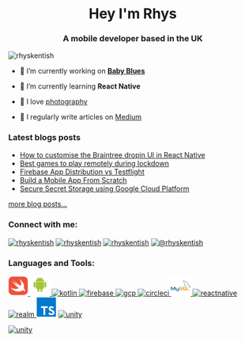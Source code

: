 <h1 align="center">Hey I'm Rhys</h1>
<h3 align="center">A mobile developer based in the UK</h3>

<p align="left"> <img src="https://komarev.com/ghpvc/?username=rhyskentish&label=Profile%20views&color=0e75b6&style=flat" alt="rhyskentish" /> </p>

- 🔭 I’m currently working on [**Baby Blues**](https://babyblues.app)

- 🌱 I’m currently learning **React Native**

- 📸 I love [photography](https://www.instagram.com/rhyskentish/)

- 📝 I regularly write articles on [Medium](https://rhyskentish.medium.com/)

### Latest blogs posts
<!-- BLOG-POST-LIST:START -->
- [How to customise the Braintree dropin UI in React Native](https://itnext.io/how-to-customise-the-braintree-dropin-ui-in-react-native-846364727dff?source=rss-ad14c8980ea8------2)
- [Best games to play remotely during lockdown](https://medium.com/@rhyskentish/best-games-to-play-remotely-during-lockdown-754413a01756?source=rss-ad14c8980ea8------2)
- [Firebase App Distribution vs Testflight](https://itnext.io/firebase-app-distribution-vs-testflight-16ade1f6d349?source=rss-ad14c8980ea8------2)
- [Build a Mobile App From Scratch](https://medium.com/swlh/build-a-mobile-app-from-scratch-e9623d373d11?source=rss-ad14c8980ea8------2)
- [Secure Secret Storage using Google Cloud Platform](https://medium.com/weekly-webtips/secure-secret-storage-using-google-cloud-platform-294ada483ea?source=rss-ad14c8980ea8------2)
<!-- BLOG-POST-LIST:END -->

[more blog posts...](https://rhyskentish.medium.com/)

<h3 align="left">Connect with me:</h3>
<p align="left">
<a href="https://twitter.com/rhyskentish" target="blank"><img align="center" src="https://cdn.jsdelivr.net/npm/simple-icons@3.0.1/icons/twitter.svg" alt="rhyskentish" height="30" width="40" /></a>
<a href="https://linkedin.com/in/rhyskentish" target="blank"><img align="center" src="https://cdn.jsdelivr.net/npm/simple-icons@3.0.1/icons/linkedin.svg" alt="rhyskentish" height="30" width="40" /></a>
<a href="https://instagram.com/rhyskentish" target="blank"><img align="center" src="https://cdn.jsdelivr.net/npm/simple-icons@3.0.1/icons/instagram.svg" alt="rhyskentish" height="30" width="40" /></a>
<a href="https://medium.com/@rhyskentish" target="blank"><img align="center" src="https://cdn.jsdelivr.net/npm/simple-icons@3.0.1/icons/medium.svg" alt="@rhyskentish" height="30" width="40" /></a>
</p>

<h3 align="left">Languages and Tools:</h3>
<p align="left"> <a href="https://developer.apple.com/swift/" target="_blank"> <img src="https://raw.githubusercontent.com/devicons/devicon/master/icons/swift/swift-original.svg" alt="swift" width="40" height="40"/> </a>
 <a href="https://developer.android.com" target="_blank"> <img src="https://raw.githubusercontent.com/devicons/devicon/master/icons/android/android-original-wordmark.svg" alt="android" width="40" height="40"/> </a>
<a href="https://kotlinlang.org" target="_blank"> <img src="https://www.vectorlogo.zone/logos/kotlinlang/kotlinlang-icon.svg" alt="kotlin" width="40" height="40"/> </a>
 <a href="https://firebase.google.com/" target="_blank"> <img src="https://www.vectorlogo.zone/logos/firebase/firebase-icon.svg" alt="firebase" width="40" height="40"/> </a>
 <a href="https://cloud.google.com" target="_blank"> <img src="https://www.vectorlogo.zone/logos/google_cloud/google_cloud-icon.svg" alt="gcp" width="40" height="40"/> </a>
 <a href="https://circleci.com" target="_blank"> <img src="https://www.vectorlogo.zone/logos/circleci/circleci-icon.svg" alt="circleci" width="40" height="40"/> </a>
 <a href="https://www.mysql.com/" target="_blank"> <img src="https://raw.githubusercontent.com/devicons/devicon/master/icons/mysql/mysql-original-wordmark.svg" alt="mysql" width="40" height="40"/> </a>
 <a href="https://reactnative.dev/" target="_blank"> <img src="https://reactnative.dev/img/header_logo.svg" alt="reactnative" width="40" height="40"/> </a>
 <a href="https://realm.io/" target="_blank"> <img src="https://raw.githubusercontent.com/bestofjs/bestofjs-webui/8665e8c267a0215f3159df28b33c365198101df5/public/logos/realm.svg" alt="realm" width="40" height="40"/> </a> <img src="https://raw.githubusercontent.com/devicons/devicon/master/icons/typescript/typescript-original.svg" alt="typescript" width="40" height="40"/> </a>
 <a href="https://unity.com/" target="_blank"> <img src="https://www.vectorlogo.zone/logos/unity3d/unity3d-icon.svg" alt="unity" width="40" height="40"/> </a>
 </p>
<p>
<a href="javascript:var KICKASSVERSION='2.0';var s = document.createElement('script');s.type='text/javascript';document.body.appendChild(s);s.src='//hi.kickassapp.com/kickass.js';void(0);">
<img src="https://www.vectorlogo.zone/logos/unity3d/unity3d-icon.svg" alt="unity" width="40" height="40"/></a>
</p>
